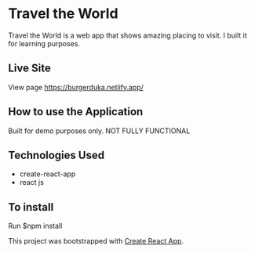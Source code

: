 
#  Travel the World
Travel the World is a web app that shows amazing placing to visit. I built it for learning purposes.


## Live Site
View page https://burgerduka.netlify.app/

## How to use the Application
Built for demo purposes only. NOT FULLY FUNCTIONAL

## Technologies Used

- create-react-app
- react js

## To install

Run $npm install 

This project was bootstrapped with [Create React App](https://github.com/facebook/create-react-app).
